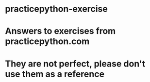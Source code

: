 # practicepython-exercise# Answers to exercises from practicepython.com# They are not perfect, please don't use them as a reference